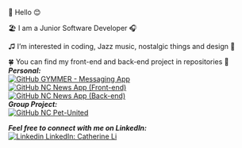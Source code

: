 👋 Hello 😊

🏖 I am a Junior Software Developer 🎧 

♫ I’m interested in coding, Jazz music, nostalgic things and design 🎨 

🍀 You can find my front-end and back-end project in repositories 🌟 <br />
***Personal:***<br />
[![GitHub](https://i.stack.imgur.com/tskMh.png) GYMMER - Messaging App](https://github.com/manheicatherine/messagingApp) <br />
[![GitHub](https://i.stack.imgur.com/tskMh.png) NC News App (Front-end)](https://github.com/manheicatherine/frontend-nc-news) <br />
[![GitHub](https://i.stack.imgur.com/tskMh.png) NC News App (Back-end)](https://github.com/manheicatherine/be-ncnews) <br />
***Group Project:***<br />
[![GitHub](https://i.stack.imgur.com/tskMh.png) NC Pet-United](https://github.com/manheicatherine/Pets-reunited) <br />



***Feel free to connect with me on LinkedIn: <br />***
[![Linkedin](https://i.stack.imgur.com/gVE0j.png) LinkedIn: Catherine Li](www.linkedin.com/in/manheicatherine)
&nbsp;
